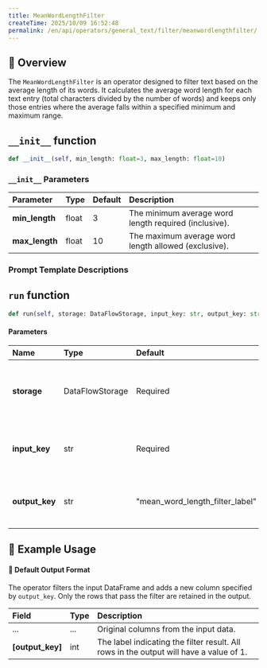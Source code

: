 ```yaml
---
title: MeanWordLengthFilter
createTime: 2025/10/09 16:52:48
permalink: /en/api/operators/general_text/filter/meanwordlengthfilter/
---
```


## 📘 Overview

The `MeanWordLengthFilter` is an operator designed to filter text based on the average length of its words. It calculates the average word length for each text entry (total characters divided by the number of words) and keeps only those entries where the average falls within a specified minimum and maximum range.

## `__init__` function

```python
def __init__(self, min_length: float=3, max_length: float=10)
```

### `__init__` Parameters

| Parameter | Type | Default | Description |
| :---------- | :---- | :------ | :----------------------------------------------- |
| **min_length** | float | 3 | The minimum average word length required (inclusive). |
| **max_length** | float | 10 | The maximum average word length allowed (exclusive). |

### Prompt Template Descriptions

## `run` function

```python
def run(self, storage: DataFlowStorage, input_key: str, output_key: str='mean_word_length_filter_label')
```

#### Parameters

| Name | Type | Default | Description |
| :----------- | :---------------- | :------------------------------ | :------------------------------------------------------------------- |
| **storage** | DataFlowStorage | Required | The DataFlowStorage instance responsible for reading and writing data. |
| **input_key** | str | Required | The name of the input column containing the text to be processed. |
| **output_key** | str | "mean_word_length_filter_label" | The name of the new column to store the filter result label (1 for pass). |

## 🧠 Example Usage

#### 🧾 Default Output Format

The operator filters the input DataFrame and adds a new column specified by `output_key`. Only the rows that pass the filter are retained in the output.

| Field | Type | Description |
| :------------------------------ | :--- | :-------------------------------------------------------------- |
| ... | ... | Original columns from the input data. |
| **[output_key]** | int | The label indicating the filter result. All rows in the output will have a value of 1. |
